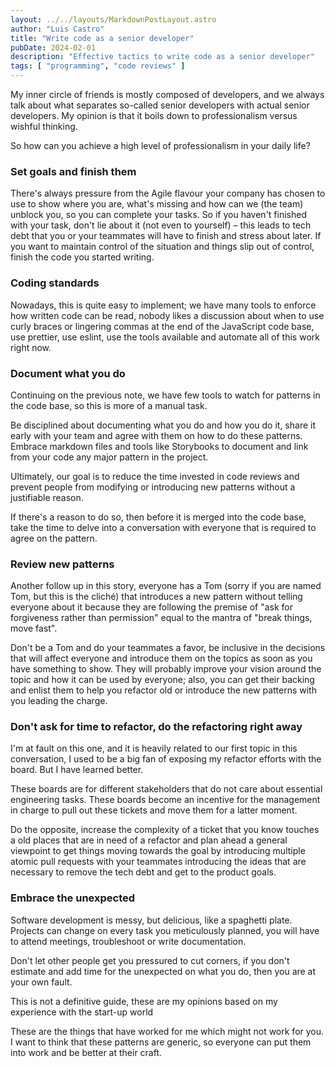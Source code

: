 ```yaml
---
layout: ../../layouts/MarkdownPostLayout.astro
author: "Luis Castro"
title: "Write code as a senior developer"
pubDate: 2024-02-01
description: "Effective tactics to write code as a senior developer"
tags: [ "programming", "code reviews" ]
---
```


My inner circle of friends is mostly composed of developers, and we always talk
about what separates so-called senior developers with actual senior developers.
My opinion is that it boils down to professionalism versus wishful thinking.

So how can you achieve a high level of professionalism in your daily life?

### Set goals and finish them

There's always pressure from the Agile flavour your company has chosen to use to
show where you are, what's missing and how can we (the team) unblock you, so you
can complete your tasks. So if you haven't finished with your task, don't lie
about it (not even to yourself) – this leads to tech debt that you or your
teammates will have to finish and stress about later. If you want to maintain
control of the situation and things slip out of control, finish the code you
started writing.

### Coding standards

Nowadays, this is quite easy to implement; we have many tools to enforce
how written code can be read, nobody likes a discussion about when to use curly
braces or lingering commas at the end of the JavaScript code base, use prettier,
use eslint, use the tools available and automate all of this work right now.

### Document what you do

Continuing on the previous note, we have few tools to watch for patterns in the
code base, so this is more of a manual task.

Be disciplined about documenting what you do and how you do it, share it early
with your team and agree with them on how to do these patterns. Embrace markdown
files and tools like Storybooks to document and link from your code any major
pattern in the project.

Ultimately, our goal is to reduce the time invested in code reviews and prevent
people from modifying or introducing new patterns without a justifiable reason.

If there's a reason to do so, then before it is merged into the code base, take
the time to delve into a conversation with everyone that is required to agree on
the pattern.

### Review new patterns

Another follow up in this story, everyone has a Tom (sorry if you are named Tom,
but this is the cliché) that introduces a new pattern without telling everyone
about it because they are following the premise of "ask for forgiveness rather
than permission" equal to the mantra of "break things, move fast".

Don't be a Tom and do your teammates a favor, be inclusive in the decisions that
will affect everyone and introduce them on the topics as soon as you have
something to show. They will probably improve your vision around the topic and
how it can be used by everyone; also, you can get their backing and enlist them
to help you refactor old or introduce the new patterns with you leading
the charge.

### Don't ask for time to refactor, do the refactoring right away

I'm at fault on this one, and it is heavily related to our first topic in this
conversation, I used to be a big fan of exposing my refactor efforts with
the <insert ticketing software name> board. But I have learned better.

These boards are for different stakeholders that do not care about essential
engineering tasks. These boards become an incentive for the management in charge
to pull out these tickets and move them for a latter moment.

Do the opposite, increase the complexity of a ticket that you know touches a old
places that are in need of a refactor and plan ahead a general viewpoint to get
things moving towards the goal by introducing multiple atomic pull requests with
your teammates introducing the ideas that are necessary to remove the tech debt
and get to the product goals.

### Embrace the unexpected

Software development is messy, but delicious, like a spaghetti plate. Projects
can change on every task you meticulously planned, you will have to attend
meetings, troubleshoot or write documentation.

Don't let other people get you pressured to cut corners, if you don't estimate
and add time for the unexpected on what you do, then you are at your own fault.

This is not a definitive guide, these are my opinions based on my experience
with the start-up world

These are the things that have worked for me which might not work for you. I
want to think that these patterns are generic, so everyone can put them into
work and be better at their craft.